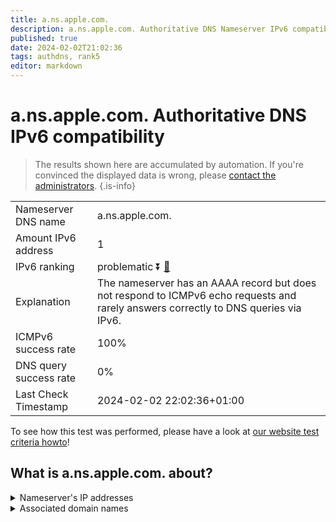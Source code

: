 ```yaml
---
title: a.ns.apple.com.
description: a.ns.apple.com. Authoritative DNS Nameserver IPv6 compatibility
published: true
date: 2024-02-02T21:02:36
tags: authdns, rank5
editor: markdown
---
```


# a.ns.apple.com. Authoritative DNS IPv6 compatibility

> The results shown here are accumulated by automation. If you're convinced the displayed data is wrong, please [contact the administrators](/howto/chat). 
{.is-info}




|   |   |
| - | - |
| Nameserver DNS name | a.ns.apple.com.
| Amount IPv6 address | 1
| IPv6 ranking | problematic :arrow_double_down: [🔗](/howto/ranking) |
| Explanation | The nameserver has an AAAA record but does not respond to ICMPv6 echo requests and rarely answers correctly to DNS queries via IPv6. |
| ICMPv6 success rate | 100%|
| DNS query success rate | 0% |
| Last Check Timestamp | 2024-02-02 22:02:36+01:00 |

To see how this test was performed, please have a look at [our website test criteria howto](/howto/testcriteria/authdns)!


## What is a.ns.apple.com. about?




<details>
<summary>Nameserver's IP addresses</summary>

2620:149:ae0::53

</details>



<details>
<summary>Associated domain names</summary>

music.apple.com

www.apple.com

</details>
